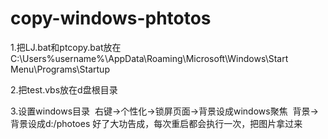 # copy-windows-phtotos


1.把LJ.bat和ptcopy.bat放在C:\Users\%username%\AppData\Roaming\Microsoft\Windows\Start Menu\Programs\Startup

2.把test.vbs放在d盘根目录

3.设置windows目录
  右键->个性化->锁屏页面->背景设成windows聚焦
  背景->背景设成d:/photoes
好了大功告成，每次重启都会执行一次，把图片拿过来
